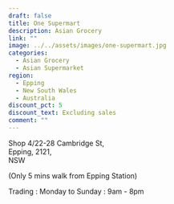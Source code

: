 ```yaml
---
draft: false
title: One Supermart
description: Asian Grocery
link: ""
image: ../../assets/images/one-supermart.jpg
categories:
  - Asian Grocery
  - Asian Supermarket
region:
  - Epping
  - New South Wales
  - Australia
discount_pct: 5
discount_text: Excluding sales
comment: ""
---
```

Shop 4/22-28 Cambridge St, \
Epping, 2121, \
NSW

(Only 5 mins walk from Epping Station)

Trading : Monday to Sunday : 9am - 8pm
